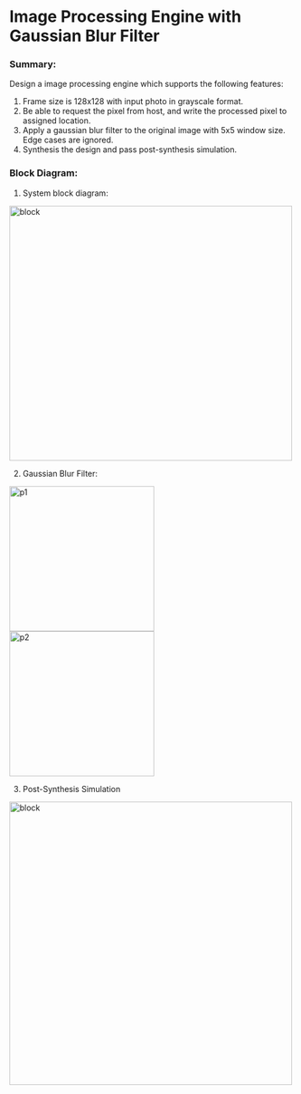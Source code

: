 # Image Processing Engine with Gaussian Blur Filter

### Summary:  
Design a image processing engine which supports the following features:  
1. Frame size is 128x128 with input photo in grayscale format.
2. Be able to request the pixel from host, and write the processed pixel to assigned location.
3. Apply a gaussian blur filter to the original image with 5x5 window size. Edge cases are ignored.  
4. Synthesis the design and pass post-synthesis simulation.

### Block Diagram:  
1. System block diagram:
<img src=https://github.com/timmy139710/Integrated-Circuit-Design/blob/master/pic/Final_block.png alt="block" width=500 height=450>  
 
2. Gaussian Blur Filter:
<p align="left">
<img src=https://github.com/timmy139710/Integrated-Circuit-Design/blob/master/pic/Final_image1.png alt="p1" width=256 height=256>
<img src=https://github.com/timmy139710/Integrated-Circuit-Design/blob/master/pic/Final_image2.png alt="p2" width=256 height=256>
</p>

<!-- <p class="left">
<img src=https://github.com/timmy139710/CAD-VLSI-System-Design/blob/master/pic/final_5.png alt="p3" width=256 height=256>
<img src=https://github.com/timmy139710/CAD-VLSI-System-Design/blob/master/pic/final_6.png alt="p4" width=256 height=256>  
</p> -->

3. Post-Synthesis Simulation  
<img src=https://github.com/timmy139710/Integrated-Circuit-Design/blob/master/pic/Final_sim.png alt="block" width=500 height=500>  